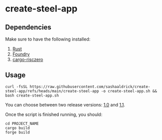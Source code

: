 # create-steel-app

## Dependencies

Make sure to have the following installed:

1. [Rust](https://www.rust-lang.org/tools/install)
2. [Foundry](https://book.getfoundry.sh/getting-started/installation)
3. [cargo-risczero](https://dev.risczero.com/api/zkvm/install)

## Usage

`curl -fsSL https://raw.githubusercontent.com/sashaaldrick/create-steel-app/refs/heads/main/create-steel-app -o create-steel-app.sh && bash create-steel-app.sh`

You can choose between two release versions: [1.0](https://github.com/risc0/risc0-ethereum/tree/release-1.0) and [1.1](https://github.com/risc0/risc0-ethereum/tree/release-1.1).

Once the script is finished running, you should:

```
cd PROJECT_NAME
cargo build
forge build
``` 


